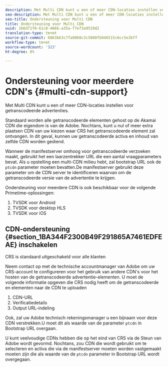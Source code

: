```yaml
---
description: Met Multi CDN kunt u een of meer CDN-locaties instellen voor getranscodeerde advertenties.
seo-description: Met Multi CDN kunt u een of meer CDN-locaties instellen voor getranscodeerde advertenties.
seo-title: Ondersteuning voor Multi CDN
title: Ondersteuning voor Multi CDN
uuid: 2b6d71f0-61c8-486b-a35a-f7ef3a9519d2
translation-type: tm+mt
source-git-commit: 6863b63c7fa0068c3c5060fb946515c6cc5e3bff
workflow-type: tm+mt
source-wordcount: '323'
ht-degree: 0%

---
```



# Ondersteuning voor meerdere CDN&#39;s {#multi-cdn-support}

Met Multi CDN kunt u een of meer CDN-locaties instellen voor getranscodeerde advertenties.

Standaard worden alle getranscodeerde elementen gehost op de Akamai CDN die eigendom is van de Adobe. Nochtans, kunt u nul of meer extra plaatsen CDN van uw kiezen waar CRS het getranscodeerde element zal ontvangen. In dit geval, kunnen uw getranscodeerde activa en inhoud van zelfde CDN worden gediend.

Wanneer de manifestserver omhoog voor getranscodeerde verzoeken maakt, gebruikt het een laarzentrekker URL die een aantal vraagparameters bevat. Als u opstelling een multi-CDN milieu hebt, zal bootstrap URL ook de `ptcdn` parameter moeten bevatten.De manifestserver gebruikt deze parameter om de CDN server te identificeren waarvan om de getranscodeerde versie van de advertentie te krijgen.

Ondersteuning voor meerdere CDN is ook beschikbaar voor de volgende Primetime-oplossingen:

1. TVSDK voor Android
1. TVSDK voor desktop HLS
1. TVSDK voor iOS

## CDN-ondersteuning {#section_1BA344F2300B49F291865A7461EDFEAE} inschakelen

CRS is standaard uitgeschakeld voor alle klanten

Neem contact op met de technische accountmanager van Adobe om uw CRS-account te configureren voor het gebruik van andere CDN&#39;s voor het hosten van de getranscodeerde advertentie-elementen. U moet de volgende informatie opgeven die CRS nodig heeft om de getranscodeerde en elementen naar de CDN te uploaden

1. CDN-URL
1. Verificatiedetails
1. Output URL-indeling

Ook, zal uw Adobe technisch rekeningsmanager u een bijnaam voor deze CDN verstrekken.U moet dit als waarde van de parameter `ptcdn` in Bootstrap URL overgaan.

U kunt veelvoudige CDNs hebben die op het eind van CRS via de Steun van Adobe wordt gevormd. Nochtans, zou CDN die wordt gebruikt om te selecteren en activa die via de manifestserver moeten worden vastgemaakt moeten zijn die als waarde van de `ptcdn` parameter in Bootstrap URL wordt overgegaan.
